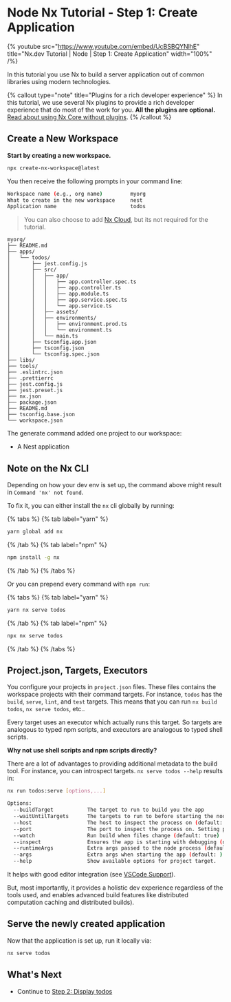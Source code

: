 # Node Nx Tutorial - Step 1: Create Application

{% youtube
src="https://www.youtube.com/embed/UcBSBQYNlhE"
title="Nx.dev Tutorial | Node | Step 1: Create Application"
width="100%" /%}

In this tutorial you use Nx to build a server application out of common libraries using modern technologies.

{% callout type="note" title="Plugins for a rich developer experience" %}
In this tutorial, we use several Nx plugins to provide a rich developer experience that do most of the work for you. **All the plugins are optional.** [Read about using Nx Core without plugins](/getting-started/nx-core).
{% /callout %}

## Create a New Workspace

**Start by creating a new workspace.**

```bash
npx create-nx-workspace@latest
```

You then receive the following prompts in your command line:

```bash
Workspace name (e.g., org name)         myorg
What to create in the new workspace     nest
Application name                        todos
```

> You can also choose to add [Nx Cloud](https://nx.app), but its not required for the tutorial.

```treeview
myorg/
├── README.md
├── apps/
│   └── todos/
│       ├── jest.config.js
│       ├── src/
│       │   ├── app/
│       │   │   ├── app.controller.spec.ts
│       │   │   ├── app.controller.ts
│       │   │   ├── app.module.ts
│       │   │   ├── app.service.spec.ts
│       │   │   └── app.service.ts
│       │   ├── assets/
│       │   ├── environments/
│       │   │   ├── environment.prod.ts
│       │   │   └── environment.ts
│       │   └── main.ts
│       ├── tsconfig.app.json
│       ├── tsconfig.json
│       └── tsconfig.spec.json
├── libs/
├── tools/
├── .eslintrc.json
├── .prettierrc
├── jest.config.js
├── jest.preset.js
├── nx.json
├── package.json
├── README.md
├── tsconfig.base.json
└── workspace.json
```

The generate command added one project to our workspace:

- A Nest application

## Note on the Nx CLI

Depending on how your dev env is set up, the command above might result in `Command 'nx' not found`.

To fix it, you can either install the `nx` cli globally by running:

{% tabs %}
{% tab label="yarn" %}

```bash
yarn global add nx
```

{% /tab %}
{% tab label="npm" %}

```bash
npm install -g nx
```

{% /tab %}
{% /tabs %}

Or you can prepend every command with `npm run`:

{% tabs %}
{% tab label="yarn" %}

```bash
yarn nx serve todos
```

{% /tab %}
{% tab label="npm" %}

```bash
npx nx serve todos
```

{% /tab %}
{% /tabs %}

## Project.json, Targets, Executors

You configure your projects in `project.json` files. These files contains the workspace projects with their command targets. For instance, `todos` has the `build`, `serve`, `lint`, and `test` targets. This means that you can run `nx build todos`, `nx serve todos`, etc..

Every target uses an executor which actually runs this target. So targets are analogous to typed npm scripts, and executors are analogous to typed shell scripts.

**Why not use shell scripts and npm scripts directly?**

There are a lot of advantages to providing additional metadata to the build tool. For instance, you can introspect targets. `nx serve todos --help` results in:

```bash
nx run todos:serve [options,...]

Options:
  --buildTarget           The target to run to build you the app
  --waitUntilTargets      The targets to run to before starting the node app (default: )
  --host                  The host to inspect the process on (default: localhost)
  --port                  The port to inspect the process on. Setting port to 0 will assign random free ports to all forked processes.
  --watch                 Run build when files change (default: true)
  --inspect               Ensures the app is starting with debugging (default: inspect)
  --runtimeArgs           Extra args passed to the node process (default: )
  --args                  Extra args when starting the app (default: )
  --help                  Show available options for project target.
```

It helps with good editor integration (see [VSCode Support](/using-nx/console#nx-console-for-vscode)).

But, most importantly, it provides a holistic dev experience regardless of the tools used, and enables advanced build features like distributed computation caching and distributed builds).

## Serve the newly created application

Now that the application is set up, run it locally via:

```bash
nx serve todos
```

## What's Next

- Continue to [Step 2: Display todos](/node-tutorial/02-display-todos)
